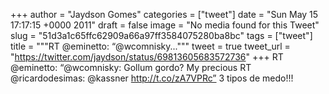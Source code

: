 
+++
author = "Jaydson Gomes"
categories = ["tweet"]
date = "Sun May 15 17:17:15 +0000 2011"
draft = false
image = "No media found for this Tweet"
slug = "51d3a1c65ffc62909a66a97ff3584075280ba8bc"
tags = ["tweet"]
title = """RT @eminetto: “@wcomnisky..."""
tweet = true
tweet_url = "https://twitter.com/jaydson/status/69813605683572736"
+++
RT @eminetto: “@wcomnisky: Gollum gordo? My precious RT @ricardodesimas: @kassner http://t.co/zA7VPRc” 3 tipos de medo!!!
